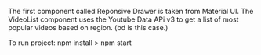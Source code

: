 The first component called Reponsive Drawer is taken from Material UI.
The VideoList component uses the Youtube Data APi v3 to get a list of most popular videos based on region. (bd is this case.)

To run project:
npm install > npm start
